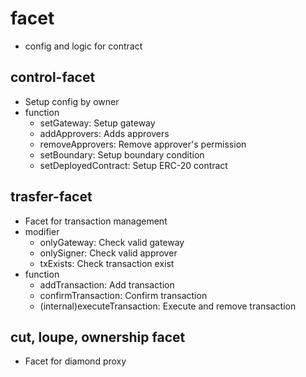 # facet
- config and logic for contract

## control-facet
- Setup config by owner
- function
  - setGateway: Setup gateway
  - addApprovers: Adds approvers
  - removeApprovers: Remove approver's permission
  - setBoundary: Setup boundary condition
  - setDeployedContract: Setup ERC-20 contract

## trasfer-facet
- Facet for transaction management
- modifier
  - onlyGateway: Check valid gateway
  - onlySigner: Check valid approver
  - txExists: Check transaction exist
- function
  - addTransaction: Add transaction
  - confirmTransaction: Confirm transaction
  - (internal)executeTransaction: Execute and remove transaction

## cut, loupe, ownership facet
- Facet for diamond proxy
